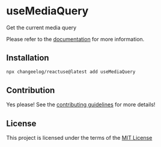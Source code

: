 # useMediaQuery

Get the current media query

Please refer to the [documentation](#) for more information.

## Installation

```bash
npx changeelog/reactuse@latest add useMediaQuery
```

## Contribution

Yes please! See the [contributing guidelines](/CONTRIBUTING.md) for more details!

## License

This project is licensed under the terms of the [MIT License](/LICENSE)
